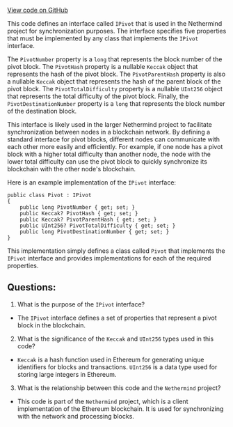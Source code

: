 [View code on GitHub](https://github.com/nethermindeth/nethermind/Nethermind.Synchronization/IPivot.cs)

This code defines an interface called `IPivot` that is used in the Nethermind project for synchronization purposes. The interface specifies five properties that must be implemented by any class that implements the `IPivot` interface. 

The `PivotNumber` property is a `long` that represents the block number of the pivot block. The `PivotHash` property is a nullable `Keccak` object that represents the hash of the pivot block. The `PivotParentHash` property is also a nullable `Keccak` object that represents the hash of the parent block of the pivot block. The `PivotTotalDifficulty` property is a nullable `UInt256` object that represents the total difficulty of the pivot block. Finally, the `PivotDestinationNumber` property is a `long` that represents the block number of the destination block.

This interface is likely used in the larger Nethermind project to facilitate synchronization between nodes in a blockchain network. By defining a standard interface for pivot blocks, different nodes can communicate with each other more easily and efficiently. For example, if one node has a pivot block with a higher total difficulty than another node, the node with the lower total difficulty can use the pivot block to quickly synchronize its blockchain with the other node's blockchain.

Here is an example implementation of the `IPivot` interface:

```
public class Pivot : IPivot
{
    public long PivotNumber { get; set; }
    public Keccak? PivotHash { get; set; }
    public Keccak? PivotParentHash { get; set; }
    public UInt256? PivotTotalDifficulty { get; set; }
    public long PivotDestinationNumber { get; set; }
}
```

This implementation simply defines a class called `Pivot` that implements the `IPivot` interface and provides implementations for each of the required properties.
## Questions: 
 1. What is the purpose of the `IPivot` interface?
- The `IPivot` interface defines a set of properties that represent a pivot block in the blockchain.

2. What is the significance of the `Keccak` and `UInt256` types used in this code?
- `Keccak` is a hash function used in Ethereum for generating unique identifiers for blocks and transactions. `UInt256` is a data type used for storing large integers in Ethereum.

3. What is the relationship between this code and the `Nethermind` project?
- This code is part of the `Nethermind` project, which is a client implementation of the Ethereum blockchain. It is used for synchronizing with the network and processing blocks.